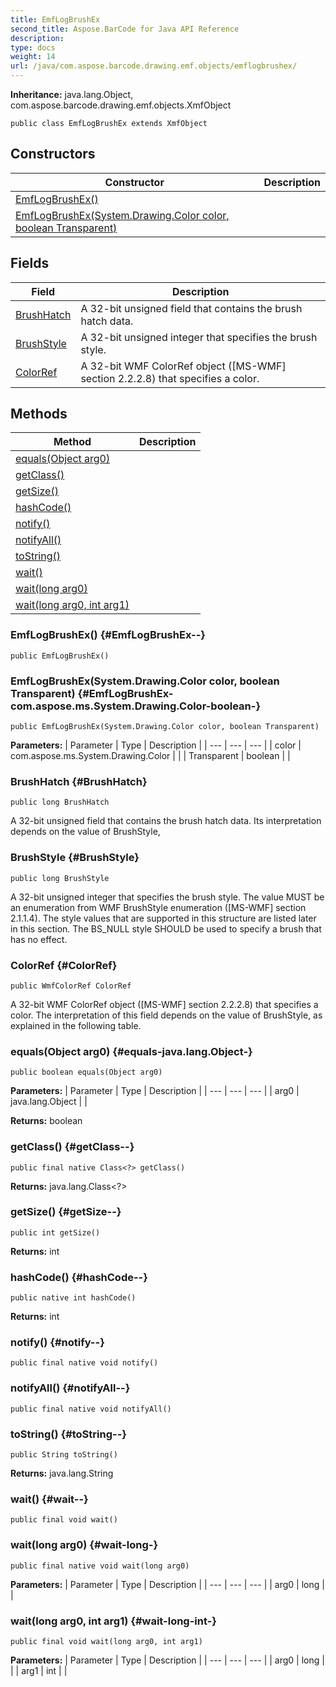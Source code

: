 ```yaml
---
title: EmfLogBrushEx
second_title: Aspose.BarCode for Java API Reference
description: 
type: docs
weight: 14
url: /java/com.aspose.barcode.drawing.emf.objects/emflogbrushex/
---
```

**Inheritance:**
java.lang.Object, com.aspose.barcode.drawing.emf.objects.XmfObject
```
public class EmfLogBrushEx extends XmfObject
```
## Constructors

| Constructor | Description |
| --- | --- |
| [EmfLogBrushEx()](#EmfLogBrushEx--) |  |
| [EmfLogBrushEx(System.Drawing.Color color, boolean Transparent)](#EmfLogBrushEx-com.aspose.ms.System.Drawing.Color-boolean-) |  |
## Fields

| Field | Description |
| --- | --- |
| [BrushHatch](#BrushHatch) | A 32-bit unsigned field that contains the brush hatch data. |
| [BrushStyle](#BrushStyle) | A 32-bit unsigned integer that specifies the brush style. |
| [ColorRef](#ColorRef) | A 32-bit WMF ColorRef object ([MS-WMF] section 2.2.2.8) that specifies a color. |
## Methods

| Method | Description |
| --- | --- |
| [equals(Object arg0)](#equals-java.lang.Object-) |  |
| [getClass()](#getClass--) |  |
| [getSize()](#getSize--) |  |
| [hashCode()](#hashCode--) |  |
| [notify()](#notify--) |  |
| [notifyAll()](#notifyAll--) |  |
| [toString()](#toString--) |  |
| [wait()](#wait--) |  |
| [wait(long arg0)](#wait-long-) |  |
| [wait(long arg0, int arg1)](#wait-long-int-) |  |
### EmfLogBrushEx() {#EmfLogBrushEx--}
```
public EmfLogBrushEx()
```


### EmfLogBrushEx(System.Drawing.Color color, boolean Transparent) {#EmfLogBrushEx-com.aspose.ms.System.Drawing.Color-boolean-}
```
public EmfLogBrushEx(System.Drawing.Color color, boolean Transparent)
```


**Parameters:**
| Parameter | Type | Description |
| --- | --- | --- |
| color | com.aspose.ms.System.Drawing.Color |  |
| Transparent | boolean |  |

### BrushHatch {#BrushHatch}
```
public long BrushHatch
```


A 32-bit unsigned field that contains the brush hatch data. Its interpretation depends on the value of BrushStyle,

### BrushStyle {#BrushStyle}
```
public long BrushStyle
```


A 32-bit unsigned integer that specifies the brush style. The value MUST be an enumeration from WMF BrushStyle enumeration ([MS-WMF] section 2.1.1.4). The style values that are supported in this structure are listed later in this section. The BS\_NULL style SHOULD be used to specify a brush that has no effect.

### ColorRef {#ColorRef}
```
public WmfColorRef ColorRef
```


A 32-bit WMF ColorRef object ([MS-WMF] section 2.2.2.8) that specifies a color. The interpretation of this field depends on the value of BrushStyle, as explained in the following table.

### equals(Object arg0) {#equals-java.lang.Object-}
```
public boolean equals(Object arg0)
```




**Parameters:**
| Parameter | Type | Description |
| --- | --- | --- |
| arg0 | java.lang.Object |  |

**Returns:**
boolean
### getClass() {#getClass--}
```
public final native Class<?> getClass()
```




**Returns:**
java.lang.Class<?>
### getSize() {#getSize--}
```
public int getSize()
```




**Returns:**
int
### hashCode() {#hashCode--}
```
public native int hashCode()
```




**Returns:**
int
### notify() {#notify--}
```
public final native void notify()
```




### notifyAll() {#notifyAll--}
```
public final native void notifyAll()
```




### toString() {#toString--}
```
public String toString()
```




**Returns:**
java.lang.String
### wait() {#wait--}
```
public final void wait()
```




### wait(long arg0) {#wait-long-}
```
public final native void wait(long arg0)
```




**Parameters:**
| Parameter | Type | Description |
| --- | --- | --- |
| arg0 | long |  |

### wait(long arg0, int arg1) {#wait-long-int-}
```
public final void wait(long arg0, int arg1)
```




**Parameters:**
| Parameter | Type | Description |
| --- | --- | --- |
| arg0 | long |  |
| arg1 | int |  |

